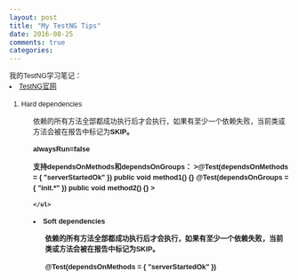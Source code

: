 ```yaml
---
layout: post
title: "My TestNG Tips"
date: 2016-08-25
comments: true
categories:
---
```


<head>
	<meta http-equiv="Content-Type" content="text/html; charset=utf-8" />
	<style type="text/css">
	#customers
		{
		font-family:"Trebuchet MS", Arial, Helvetica, sans-serif;
		width:100%;
		text-align:left;
		font-size:0.9em;
		line-height:1.5;
		}
	ul
		{
		list-style-type: disc;
		list-style-position: inside;		
		}
	</style>
</head>

<div class="css-full-post-content js-full-post-content" id="customers">
我的TestNG学习笔记：
<li><a href="http://testng.org/doc/documentation-main.html#annotations"> TestNG官网</a></li>

<ol>
<li>Hard dependencies</li>
	<ul>
	依赖的所有方法全部都成功执行后才会执行，如果有至少一个依赖失败，当前类或方法会被在报告中标记为<b>SKIP<b>。
	</ul>
	<ul>
	alwaysRun=false
	</ul>
	<ul>
	支持dependsOnMethods和dependsOnGroups：
	>@Test(dependsOnMethods = { "serverStartedOk" })
	public void method1() {}
	@Test(dependsOnGroups = { "init.*" })
	public void method2() {}
	>
	
	</ul>

<li>Soft dependencies</li>
	<ul>
	依赖的所有方法全部都成功执行后才会执行，如果有至少一个依赖失败，当前类或方法会被在报告中标记为SKIP。
	</ul>
	<ul>
	@Test(dependsOnMethods = { "serverStartedOk" })
	</ul>	
</ol>



</div>	